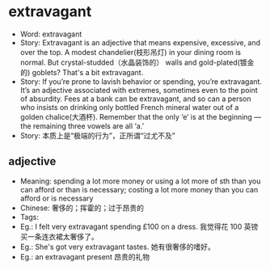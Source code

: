 # extravagant

- Word: extravagant
- Story: Extravagant is an adjective that means expensive, excessive, and over the top. A modest chandelier(枝形吊灯) in your dining room is normal. But crystal-studded（水晶装饰的） walls and gold-plated(镀金的) goblets? That's a bit extravagant.
- Story: If you’re prone to lavish behavior or spending, you’re extravagant. It’s an adjective associated with extremes, sometimes even to the point of absurdity. Fees at a bank can be extravagant, and so can a person who insists on drinking only bottled French mineral water out of a golden chalice(大酒杯). Remember that the only ‘e’ is at the beginning — the remaining three vowels are all ‘a.’
- Story: 本质上是“极端的行为”，正所谓“过尤不及”

## adjective

- Meaning: spending a lot more money or using a lot more of sth than you can afford or than is necessary; costing a lot more money than you can afford or is necessary
- Chinese: 奢侈的；挥霍的；过于昂贵的
- Tags: 
- Eg.: I felt very extravagant spending £100 on a dress. 我觉得花 100 英镑买一条连衣裙太奢侈了。
- Eg.: She's got very extravagant tastes. 她有很奢侈的嗜好。
- Eg.: an extravagant present 昂贵的礼物

